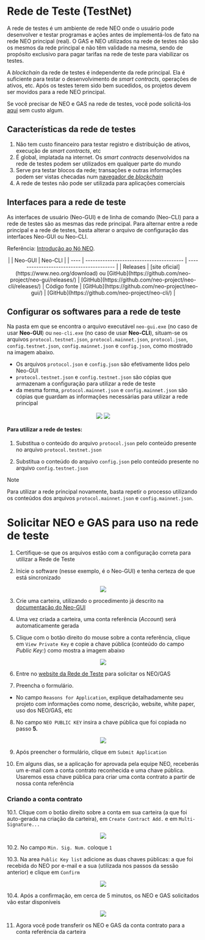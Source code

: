 # Rede de Teste (TestNet)

A rede de testes é um ambiente de rede NEO onde o usuário pode desenvolver e testar programas e ações antes de implementá-los de fato na rede NEO principal (real). O GAS e NEO utilizados na rede de testes não são os mesmos da rede principal e não têm validade na mesma, sendo de propósito exclusivo para pagar tarifas na rede de teste para viabilizar os testes. 

A *blockchain* da rede de testes é independente da rede principal. Ela é suficiente para testar o desenvolvimento de *smart contracts*, operações de ativos, etc. Após os testes terem sido bem sucedidos, os projetos devem ser movidos para a rede NEO principal.

Se você precisar de NEO e GAS na rede de testes, você pode solicitá-los [aqui](https://www.neo.org/Testnet/Create) sem custo algum.


## Características da rede de testes

1. Não tem custo financeiro para testar registro e distribuição de ativos, execução de *smart contracts*, etc
2. É global, implatada na internet. Os *smart contracts* desenvolvidos na rede de testes podem ser utilizados em qualquer parte do mundo
3. Serve pra testar blocos da rede; transações e outras informações podem ser vistas checadas num [navegador de *blockchain*](https://neoscan.io)
4. A rede de testes não pode ser utilizada para aplicações comerciais


## Interfaces para a rede de teste

As interfaces de usuário (Neo-GUI) e de linha de comando (Neo-CLI) para a rede de testes são as mesmas das rede principal. Para alternar entre a rede principal e a rede de testes, basta alterar o arquivo de configuração das interfaces Neo-GUI ou Neo-CLI.

Referência: [Introdução ao Nó NEO](introduction.md).

<p align="center">
|      | Neo-GUI                       | Neo-CLI                        |
| ---- | ---------------------------------------- | ---------------------------------------- |
| Releases | [site oficial](https://www.neo.org/download) ou [GitHub](https://github.com/neo-project/neo-gui/releases/) | [GitHub](https://github.com/neo-project/neo-cli/releases/) |
Código fonte | [GitHub](https://github.com/neo-project/neo-gui/) | [GitHub](https://github.com/neo-project/neo-cli/) |
</p>

## Configurar os softwares para a rede de teste

Na pasta em que se encontra o arquivo executável `neo-gui.exe` (no caso de usar **Neo-GUI**) ou `neo-cli.exe` (no caso de usar **Neo-CLI**), situam-se os arquivos `protocol.testnet.json`, `protocol.mainnet.json`, `protocol.json`, `config.testnet.json`, `config.mainnet.json` e `config.json`, como mostrado na imagem abaixo. 
  - Os arquivos `protocol.json` e `config.json` são efetivamente lidos pelo Neo-GUI 
  - `protocol.testnet.json` e `config.testnet.json` são cópias que armazenam a configuração para utilizar a rede de teste 
  - da mesma forma, `protocol.mainnet.json` e `config.mainnet.json` são cópias que guardam as informações necessárias para utilizar a rede principal

<p align="center">
<img style="vertical-align: middle" src="assets/testnet_1_v2.png">
<img style="vertical-align: middle" src="assets/testnet_2_v2.png">
</p>

#### Para utilizar a rede de testes:
1. Substitua o conteúdo do arquivo `protocol.json` pelo conteúdo presente no arquivo `protocol.testnet.json`  

2. Substitua o conteúdo do arquivo `config.json` pelo conteúdo presente no arquivo `config.testnet.json` 

> [!NOTE]
> Para utilizar a rede principal novamente, basta repetir o processo utilizando os conteúdos dos arquivos `protocol.mainnet.json` e `config.mainnet.json`.


# Solicitar NEO e GAS para uso na rede de teste

1. Certifique-se que os arquivos estão com a configuração correta para utilizar a Rede de Teste

2. Inicie o software (nesse exemplo, é o Neo-GUI) e tenha certeza de que está sincronizado

<p align="center"> <img src="assets/gui_1.png"> </p>
 
3. Crie uma carteira, utilizando o procedimento já descrito na [documentação do Neo-GUI](gui.md)

4. Uma vez criada a carteira, uma conta referência (*Account*) será automaticamente gerada

5. Clique com o botão direito do mouse sobre a conta referência, clique em `View Private Key` e copie a chave pública (conteúdo do campo *Public Key:*) como mostra a imagem abaixo

<p align="center">
  <img src="assets/testnet_3.png">
</p>
  
6. Entre no [website da Rede de Teste](https://neo.org/en-us/Testnet/Create) para solicitar os NEO/GAS

7. Preencha o formulário. 
  * No campo `Reasons for Application`, explique detalhadamente seu projeto com informações como nome, descrição, website, white paper, uso dos NEO/GAS, etc

8. No campo `NEO PUBLIC KEY` insira a chave pública que foi copiada no passo **5.** 

<p align="center">
 <img src="assets/testnet_4.png">
</p>
 
9. Após preencher o formulário, clique em `Submit Application`

10. Em alguns dias, se a aplicação for aprovada pela equipe NEO, receberás um e-mail com a conta contrato reconhecida e uma chave pública. Usaremos essa chave pública para criar uma conta contrato a partir de nossa conta referência  


### Criando a conta contrato

  10.1. Clique com o botão direito sobre a conta em sua carteira (a que foi auto-gerada na criação da carteira), em `Create Contract Add.` e em `Multi-Signature...`
 
 <p align="center">
  <img src="assets/testnet_5.png">
 </p>
 
  10.2. No campo `Min. Sig. Num.` coloque `1`
 
  10.3. Na area `Public Key list` adicione as duas chaves públicas: a que foi recebida do NEO por e-mail e a sua (utilizada nos passos da sessão anterior) e clique em `Confirm`
 
 <p align="center">
  <img src="assets/testnet_6.png">
 </p>
 
  10.4. Após a confirmação, em cerca de 5 minutos, os NEO e GAS solicitados vão estar disponíveis
 
 <p align="center">
  <img src="assets/testnet_7.png">
 </p>
  
 
11. Agora você pode transferir os NEO e GAS da conta contrato para a conta referência da carteira
